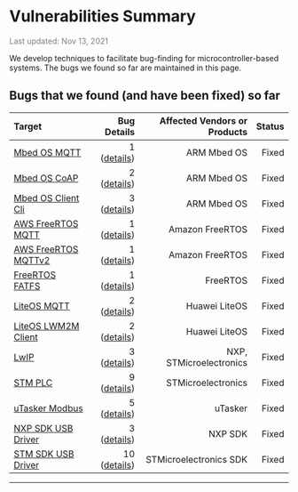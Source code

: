# Vulnerabilities Summary

<span style="color: grey;">Last updated: Nov 13, 2021</span>

We develop techniques to facilitate bug-finding for microcontroller-based systems. The bugs we found so far are  maintained in this page.



## Bugs that we found (and have been fixed) so far

| Target | Bug Details | Affected Vendors or Products | Status |
| :--- | ---: | ---: | ---: |
| [Mbed OS MQTT](https://os.mbed.com/teams/mqtt/) | 1 ([details](https://mcusec.github.io/vulnerabilities_details#mbed_os_mqtt)) | ARM Mbed OS | Fixed |
| [Mbed OS CoAP](https://github.com/ARMmbed/mbed-os/tree/master/connectivity/libraries/mbed-coap) | 2 ([details](https://mcusec.github.io/vulnerabilities_details#mbed_os_coap)) | ARM Mbed OS | Fixed |
| [Mbed OS Client Cli](https://github.com/ARMmbed/mbed-os/tree/master/features/frameworks/mbed-client-cli) | 3 ([details](https://mcusec.github.io/vulnerabilities_details#mbed_os_cli)) | ARM Mbed OS | Fixed |
| [AWS FreeRTOS MQTT](https://github.com/FreeRTOS/coreMQTT/tree/main) | 1 ([details](https://mcusec.github.io/vulnerabilities_details#freertos_mqtt)) | Amazon FreeRTOS | Fixed |
| [AWS FreeRTOS MQTTv2](https://github.com/FreeRTOS/coreMQTT/tree/main) | 1 ([details](https://mcusec.github.io/vulnerabilities_details#freertos_mqttv2)) | Amazon FreeRTOS | Fixed |
| [FreeRTOS FATFS](https://www.freertos.org/FreeRTOS-Plus/FreeRTOS_Plus_FAT/index.html) | 1 ([details](https://mcusec.github.io/vulnerabilities_details#freertos_fatfs)) | FreeRTOS | Fixed |
| [LiteOS MQTT](https://gitee.com/LiteOS/LiteOS/tree/master/components/connectivity/mqtt) | 2 ([details](https://mcusec.github.io/vulnerabilities_details#liteos_mqtt)) | Huawei LiteOS | Fixed |
| [LiteOS LWM2M Client](https://gitee.com/LiteOS/LiteOS/tree/master/components/connectivity/lwm2m) | 2 ([details](https://mcusec.github.io/vulnerabilities_details#liteos_lwm2m_client)) | Huawei LiteOS | Fixed |
| [LwIP](https://savannah.nongnu.org/projects/lwip/) | 3 ([details](https://mcusec.github.io/vulnerabilities_details#lwip)) | NXP, STMicroelectronics | Fixed |
| [STM PLC](https://www.st.com/content/st_com/en/products/embedded-software/mcu-mpu-embedded-software/stm32-embedded-software/stm32-ode-function-pack-sw/fp-ind-plcwifi1.html) | 9 ([details](https://mcusec.github.io/vulnerabilities_details#stm_plc)) | STMicroelectronics | Fixed |
| [uTasker Modbus](https://www.utasker.com/modbus.html) | 5 ([details](https://mcusec.github.io/vulnerabilities_details#modbus)) | uTasker | Fixed |
| [NXP SDK USB Driver](https://mcuxpresso.nxp.com/) | 3 ([details](https://mcusec.github.io/vulnerabilities_details#nxp_usb)) | NXP SDK | Fixed |
| [STM SDK USB Driver](https://github.com/STMicroelectronics/STM32CubeH7/tree/master/Middlewares/ST/STM32_USB_Host_Library) | 10 ([details](https://mcusec.github.io/vulnerabilities_details#stm_usb)) | STMicroelectronics SDK | Fixed |

---
